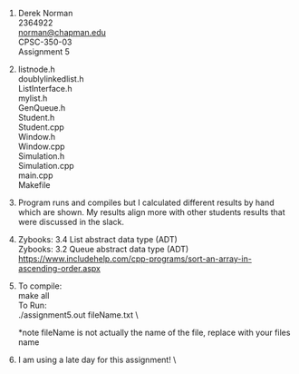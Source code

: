 1)  Derek Norman\
    2364922\
    norman@chapman.edu\
    CPSC-350-03\
    Assignment 5

2)  listnode.h\
    doublylinkedlist.h\
    ListInterface.h\
    mylist.h\
    GenQueue.h\
    Student.h\
    Student.cpp\
    Window.h\
    Window.cpp\
    Simulation.h\
    Simulation.cpp\
    main.cpp\
    Makefile



3) Program runs and compiles but I calculated different results by hand\
    which are shown. My results align more with other students results that were discussed in the slack.

4)  Zybooks: 3.4 List abstract data type (ADT)\
    Zybooks: 3.2 Queue abstract data type (ADT)\
    https://www.includehelp.com/cpp-programs/sort-an-array-in-ascending-order.aspx

    
5)  To compile: \
        make all \
    To Run: \
        ./assignment5.out fileName.txt \

    *note fileName is not actually the name of the file, replace with your files name

6) I am using a late day for this assignment! \